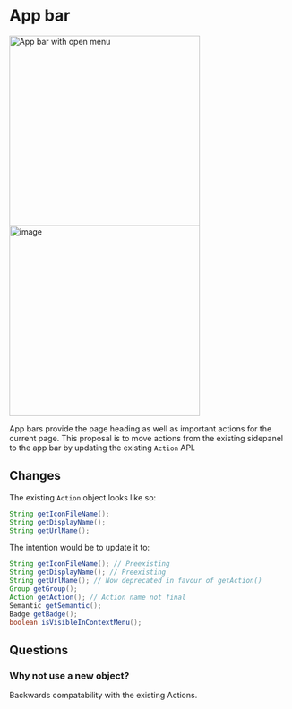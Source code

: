 # App bar

<img width="340" alt="App bar with open menu" src="https://github.com/janfaracik/proposals/assets/43062514/99b93d6e-7631-4025-b4a3-70da8e494814"> <img width="340" alt="image" src="https://github.com/janfaracik/proposals/assets/43062514/e036beb5-16e4-4a3a-bfd1-e81947cf95af">

App bars provide the page heading as well as important actions for the current page. This proposal is to move actions from the existing sidepanel to the app bar by updating the existing `Action` API.

## Changes

The existing `Action` object looks like so:

```java
String getIconFileName();
String getDisplayName();
String getUrlName();
```

The intention would be to update it to:

```java
String getIconFileName(); // Preexisting
String getDisplayName(); // Preexisting
String getUrlName(); // Now deprecated in favour of getAction()
Group getGroup();
Action getAction(); // Action name not final
Semantic getSemantic();
Badge getBadge();
boolean isVisibleInContextMenu();
```

## Questions

### Why not use a new object?

Backwards compatability with the existing Actions.
